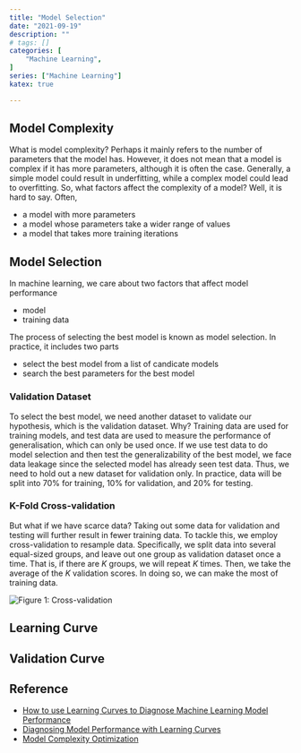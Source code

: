 ```yaml
---
title: "Model Selection"
date: "2021-09-19"
description: ""
# tags: []
categories: [
    "Machine Learning",
]
series: ["Machine Learning"]
katex: true

---
```






## Model Complexity



What is model complexity? Perhaps it mainly refers to the number of parameters that the model has. However, it does not mean that a model is complex if it has more parameters, although it is often the case. Generally, a simple model could result in underfitting, while a complex model could lead to overfitting. So, what factors affect the complexity of a model? Well, it is hard to say. Often, 

- a model with more parameters
- a model whose parameters take a wider range of values
- a model that takes more training iterations



## Model Selection



In machine learning, we care about two factors that affect model performance

- model
- training data



The process of selecting the best model is known as model selection. In practice, it includes two parts

- select the best model from a list of candicate models
- search the best parameters for the best model



### Validation Dataset

To select the best model, we need another dataset to validate our hypothesis, which is the validation dataset. Why? Training data are used for training models, and test data are used to measure the performance of generalisation, which can only be used once. If we use test data to do model selection and then test the generalizability of the best model, we face data leakage since the selected model has already seen test data. Thus, we need to hold out a new dataset for validation only. In practice, data will be split into 70% for training, 10% for validation, and 20% for testing.





### K-Fold Cross-validation



But what if we have scarce data? Taking out some data for validation and testing will further result in fewer training data. To tackle this, we employ cross-validation to resample data. Specifically, we split data into several equal-sized groups, and leave out one group as validation dataset once a time. That is, if there are $K$ groups, we will repeat $K$ times. Then, we take the average of the $K$ validation scores. In doing so, we can make the most of training data.



![](/blog/post/images/cross-validation.png "Figure 1: Cross-validation")





## Learning Curve





## Validation Curve







## Reference

- [How to use Learning Curves to Diagnose Machine Learning Model Performance](https://machinelearningmastery.com/learning-curves-for-diagnosing-machine-learning-model-performance/)
- [Diagnosing Model Performance with Learning Curves](https://rstudio-conf-2020.github.io/dl-keras-tf/notebooks/learning-curve-diagnostics.nb.html)
- [Model Complexity Optimization](https://link.springer.com/content/pdf/10.1007%2F978-3-662-04323-3_7.pdf)

